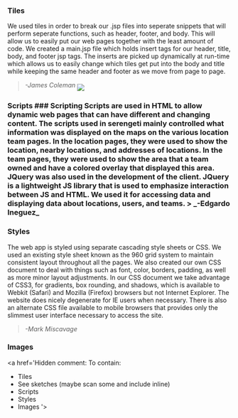 ### Tiles ###
We used tiles in order to break our .jsp files into seperate snippets that will perform seperate functions, such as header, footer, and body. This will allow us to easily put our web pages together with the least amount of code. We created a main.jsp file which holds insert tags for our header, title, body, and footer jsp tags. The inserts are picked up dynamically at run-time which allows us to easily change which tiles get put into the body and title while keeping the same header and footer as we move from page to page.
> _-James Coleman_
<img src='http://playserengeti.googlecode.com/files/mainjspdiagramwtrans.png' align='middle'></li></ul>

<h3>Scripts ###
Scripting  Scripts are used in HTML to allow dynamic web pages that can have different and changing content.  The scripts used in  serengeti mainly controlled what information was displayed on the maps on the various location  team pages. In the location pages, they were used to show the location, nearby locations, and addresses of locations. In the team pages, they were used to show the area that a team owned and have a colored overlay that displayed this area. JQuery was also used in the development of the client. JQuery is a lightweight JS library that is used to emphasize interaction between JS and HTML. We used it for accessing data and displaying data about locations, users, and teams.
> _-Edgardo Ineguez_

### Styles ###
The web app is styled using separate cascading style sheets or CSS. We used an existing style sheet known as the 960 grid system to maintain consistent layout throughout all the pages. We also created our own CSS document to deal with things such as font, color, borders, padding, as well as more minor layout adjustments. In our CSS document we take advantage of CSS3, for gradients, box rounding, and shadows, which is available to Webkit (Safari) and Mozilla (Firefox) browsers but not Internet Explorer. The website does nicely degenerate for IE users when necessary. There is also an alternate CSS file available to mobile browsers that provides only the slimmest user interface necessary to access the site.
> _-Mark Miscavage_

### Images ###

<a href='Hidden comment: 
To contain:
* Tiles
* See sketches (maybe scan some and include inline)
* Scripts
* Styles
* Images
'></a>